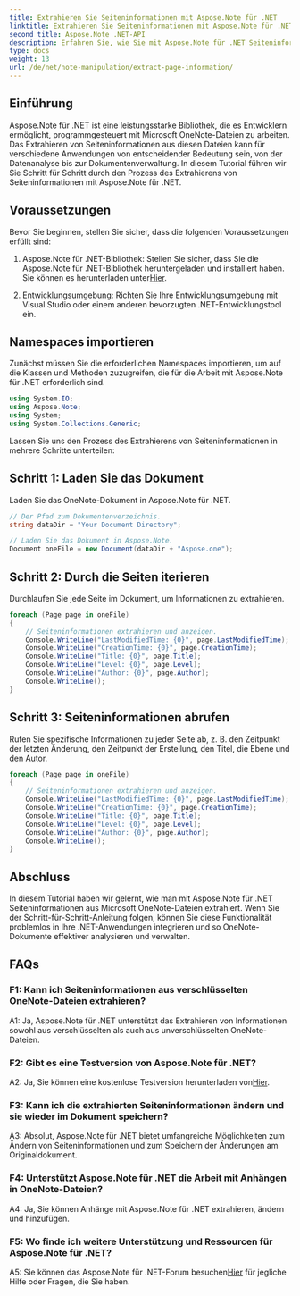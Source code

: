 ```yaml
---
title: Extrahieren Sie Seiteninformationen mit Aspose.Note für .NET
linktitle: Extrahieren Sie Seiteninformationen mit Aspose.Note für .NET
second_title: Aspose.Note .NET-API
description: Erfahren Sie, wie Sie mit Aspose.Note für .NET Seiteninformationen aus Microsoft OneNote-Dateien extrahieren. Dieses umfassende Tutorial führt Sie Schritt für Schritt durch den Prozess.
type: docs
weight: 13
url: /de/net/note-manipulation/extract-page-information/
---
```

## Einführung

Aspose.Note für .NET ist eine leistungsstarke Bibliothek, die es Entwicklern ermöglicht, programmgesteuert mit Microsoft OneNote-Dateien zu arbeiten. Das Extrahieren von Seiteninformationen aus diesen Dateien kann für verschiedene Anwendungen von entscheidender Bedeutung sein, von der Datenanalyse bis zur Dokumentenverwaltung. In diesem Tutorial führen wir Sie Schritt für Schritt durch den Prozess des Extrahierens von Seiteninformationen mit Aspose.Note für .NET.

## Voraussetzungen

Bevor Sie beginnen, stellen Sie sicher, dass die folgenden Voraussetzungen erfüllt sind:

1. Aspose.Note für .NET-Bibliothek: Stellen Sie sicher, dass Sie die Aspose.Note für .NET-Bibliothek heruntergeladen und installiert haben. Sie können es herunterladen unter[Hier](https://releases.aspose.com/note/net/).

2. Entwicklungsumgebung: Richten Sie Ihre Entwicklungsumgebung mit Visual Studio oder einem anderen bevorzugten .NET-Entwicklungstool ein.

## Namespaces importieren

Zunächst müssen Sie die erforderlichen Namespaces importieren, um auf die Klassen und Methoden zuzugreifen, die für die Arbeit mit Aspose.Note für .NET erforderlich sind.

```csharp
using System.IO;
using Aspose.Note;
using System;
using System.Collections.Generic;
```

Lassen Sie uns den Prozess des Extrahierens von Seiteninformationen in mehrere Schritte unterteilen:

## Schritt 1: Laden Sie das Dokument

Laden Sie das OneNote-Dokument in Aspose.Note für .NET.

```csharp
// Der Pfad zum Dokumentenverzeichnis.
string dataDir = "Your Document Directory";

// Laden Sie das Dokument in Aspose.Note.
Document oneFile = new Document(dataDir + "Aspose.one");
```

## Schritt 2: Durch die Seiten iterieren

Durchlaufen Sie jede Seite im Dokument, um Informationen zu extrahieren.

```csharp
foreach (Page page in oneFile)
{
    // Seiteninformationen extrahieren und anzeigen.
    Console.WriteLine("LastModifiedTime: {0}", page.LastModifiedTime);
    Console.WriteLine("CreationTime: {0}", page.CreationTime);
    Console.WriteLine("Title: {0}", page.Title);
    Console.WriteLine("Level: {0}", page.Level);
    Console.WriteLine("Author: {0}", page.Author);
    Console.WriteLine();
}
```

## Schritt 3: Seiteninformationen abrufen

Rufen Sie spezifische Informationen zu jeder Seite ab, z. B. den Zeitpunkt der letzten Änderung, den Zeitpunkt der Erstellung, den Titel, die Ebene und den Autor.

```csharp
foreach (Page page in oneFile)
{
    // Seiteninformationen extrahieren und anzeigen.
    Console.WriteLine("LastModifiedTime: {0}", page.LastModifiedTime);
    Console.WriteLine("CreationTime: {0}", page.CreationTime);
    Console.WriteLine("Title: {0}", page.Title);
    Console.WriteLine("Level: {0}", page.Level);
    Console.WriteLine("Author: {0}", page.Author);
    Console.WriteLine();
}
```

## Abschluss

In diesem Tutorial haben wir gelernt, wie man mit Aspose.Note für .NET Seiteninformationen aus Microsoft OneNote-Dateien extrahiert. Wenn Sie der Schritt-für-Schritt-Anleitung folgen, können Sie diese Funktionalität problemlos in Ihre .NET-Anwendungen integrieren und so OneNote-Dokumente effektiver analysieren und verwalten.

## FAQs

### F1: Kann ich Seiteninformationen aus verschlüsselten OneNote-Dateien extrahieren?

A1: Ja, Aspose.Note für .NET unterstützt das Extrahieren von Informationen sowohl aus verschlüsselten als auch aus unverschlüsselten OneNote-Dateien.

### F2: Gibt es eine Testversion von Aspose.Note für .NET?

 A2: Ja, Sie können eine kostenlose Testversion herunterladen von[Hier](https://releases.aspose.com/).

### F3: Kann ich die extrahierten Seiteninformationen ändern und sie wieder im Dokument speichern?

A3: Absolut, Aspose.Note für .NET bietet umfangreiche Möglichkeiten zum Ändern von Seiteninformationen und zum Speichern der Änderungen am Originaldokument.

### F4: Unterstützt Aspose.Note für .NET die Arbeit mit Anhängen in OneNote-Dateien?

A4: Ja, Sie können Anhänge mit Aspose.Note für .NET extrahieren, ändern und hinzufügen.

### F5: Wo finde ich weitere Unterstützung und Ressourcen für Aspose.Note für .NET?

 A5: Sie können das Aspose.Note für .NET-Forum besuchen[Hier](https://forum.aspose.com/c/note/28) für jegliche Hilfe oder Fragen, die Sie haben.